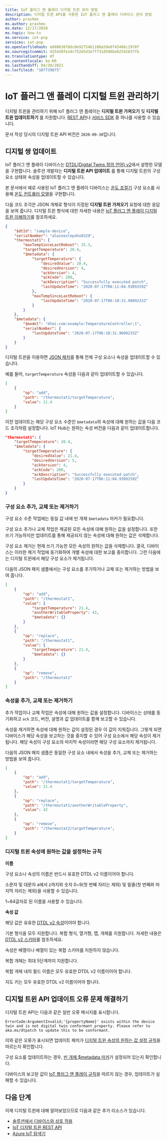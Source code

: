 ```yaml
---
title: IoT 플러그 앤 플레이 디지털 트윈 관리 방법
description: 디지털 트윈 API를 사용한 IoT 플러그 앤 플레이 디바이스 관리 방법
author: prashmo
ms.author: prashmo
ms.date: 12/17/2020
ms.topic: how-to
ms.service: iot-pnp
services: iot-pnp
ms.openlocfilehash: e68003878dc0e9275461100a59e0f45486c2978f
ms.sourcegitcommit: 425420fe14cf5265d3e7ff31d596be62542837fb
ms.translationtype: HT
ms.contentlocale: ko-KR
ms.lasthandoff: 04/20/2021
ms.locfileid: "107739875"
---
```

# <a name="manage-iot-plug-and-play-digital-twins"></a>IoT 플러그 앤 플레이 디지털 트윈 관리하기

디지털 트윈을 관리하기 위해 IoT 플러그 앤 플레이는 **디지털 트윈 가져오기** 및 **디지털 트윈 업데이트하기** 를 지원합니다. [REST API](/rest/api/iothub/service/digitaltwin)나 [서비스 SDK](libraries-sdks.md) 중 하나를 사용할 수 있습니다.

문서 작성 당시의 디지털 트윈 API 버전은 `2020-09-30`입니다.

## <a name="update-a-digital-twin"></a>디지털 쌍 업데이트

IoT 플러그 앤 플레이 디바이스는 [DTDL(Digital Twins 정의 언어) v2](https://github.com/Azure/opendigitaltwins-dtdl)에서 설명한 모델을 구현합니다. 솔루션 개발자는 **디지털 트윈 API 업데이트** 를 통해 디지털 트윈의 구성 요소 상태와 속성을 업데이트할 수 있습니다.

본 문서에서 예로 사용된 IoT 플러그 앤 플레이 디바이스는 [온도 조절기](https://github.com/Azure/opendigitaltwins-dtdl/blob/master/DTDL/v2/samples/Thermostat.json) 구성 요소를 사용해 [온도 컨트롤러 모델](https://github.com/Azure/opendigitaltwins-dtdl/blob/master/DTDL/v2/samples/TemperatureController.json)을 구현합니다.

다음 코드 조각은 JSON 개체로 형식이 지정된 **디지털 트윈 가져오기** 요청에 대한 응답을 보여 줍니다. 디지털 트윈 형식에 대한 자세한 내용은 [IoT 플러그 앤 플레이 디지털 트윈 이해하기](./concepts-digital-twin.md#digital-twin-example)를 참조하세요.

```json
{
    "$dtId": "sample-device",
    "serialNumber": "alwinexlepaho8329",
    "thermostat1": {
        "maxTempSinceLastReboot": 25.3,
        "targetTemperature": 20.4,
        "$metadata": {
            "targetTemperature": {
                "desiredValue": 20.4,
                "desiredVersion": 4,
                "ackVersion": 4,
                "ackCode": 200,
                "ackDescription": "Successfully executed patch",
                "lastUpdateTime": "2020-07-17T06:11:04.9309159Z"
            },
            "maxTempSinceLastReboot": {
                "lastUpdateTime": "2020-07-17T06:10:31.9609233Z"
            }
        }
    },
    "$metadata": {
        "$model": "dtmi:com:example:TemperatureController;1",
        "serialNumber": {
            "lastUpdateTime": "2020-07-17T06:10:31.9609233Z"
        }
    }
}
```

디지털 트윈을 이용하면 [JSON 패치](http://jsonpatch.com/)를 통해 전체 구성 요소나 속성을 업데이트할 수 있습니다.

예를 들어, `targetTemperature` 속성을 다음과 같이 업데이트할 수 있습니다.

```json
[
    {
        "op": "add",
        "path": "/thermostat1/targetTemperature",
        "value": 21.4
    }
]
```

이전 업데이트는 해당 구성 요소 수준인 `$metadata`의 속성에 대해 원하는 값을 다음 코드 조각처럼 설정합니다. IoT Hub는 원하는 속성 버전을 다음과 같이 업데이트합니다.

```json
"thermostat1": {
    "targetTemperature": 20.4,
    "$metadata": {
        "targetTemperature": {
            "desiredValue": 21.4,
            "desiredVersion": 5,
            "ackVersion": 4,
            "ackCode": 200,
            "ackDescription": "Successfully executed patch",
            "lastUpdateTime": "2020-07-17T06:11:04.9309159Z"
        }
    }
}
```

### <a name="add-replace-or-remove-a-component"></a>구성 요소 추가, 교체 또는 제거하기

구성 요소 수준 작업에는 동일 값 내에 빈 개체 `$metadata` 마커가 필요합니다.

구성 요소 추가나 교체 작업은 제공된 모든 속성에 대해 원하는 값을 설정합니다. 또한 쓰기 가능하지만 업데이트를 통해 제공되지 않는 속성에 대해 원하는 값은 삭제합니다.

구성 요소 제거는 현재 쓰기 가능한 모든 속성의 원하는 값을 삭제합니다. 결국, 디바이스는 이러한 제거 작업에 동기화하여 개별 속성에 대한 보고를 중지합니다. 그런 다음에는 디지털 트윈에서 해당 구성 요소가 제거됩니다.

다음의 JSON 패치 샘플에서는 구성 요소를 추가하거나 교체 또는 제거하는 방법을 보여 줍니다.

```json
[
    {
        "op": "add",
        "path": "/thermostat1",
        "value": {
            "targetTemperature": 21.4,
            "anotherWritableProperty": 42,
            "$metadata": {}
        }
    },
    {
        "op": "replace",
        "path": "/thermostat1",
        "value": {
            "targetTemperature": 21.4,
            "$metadata": {}
        }
    },
    {
        "op": "remove",
        "path": "/thermostat2"
    }
]
```

### <a name="add-replace-or-remove-a-property"></a>속성을 추가, 교체 또는 제거하기

추가 작업이나 교체 작업은 속성에 대해 원하는 값을 설정합니다. 디바이스는 상태를 동기화하고 `ack` 코드, 버전, 설명과 값 업데이트를 함께 보고할 수 있습니다.

속성을 제거하면 속성에 대해 원하는 값이 설정된 경우 이 값이 지워집니다. 그렇게 되면 디바이스가 해당 속성을 보고하는 것을 중지할 수 있어 구성 요소에서 해당 속성이 제거됩니다. 해당 속성이 구성 요소의 마지막 속성이라면 해당 구성 요소까지 제거됩니다.

다음의 JSON 패치 샘플은 동일한 구성 요소 내에서 속성을 추가, 교체 또는 제거하는 방법을 보여 줍니다.

```json
[
    {
        "op": "add",
        "path": "/thermostat1/targetTemperature",
        "value": 21.4
    },
    {
        "op": "replace",
        "path": "/thermostat1/anotherWritableProperty",
        "value": 42
    },
    {
        "op": "remove",
        "path": "/thermostat2/targetTemperature",
    }
]
```

### <a name="rules-for-setting-the-desired-value-of-a-digital-twin-property"></a>디지털 트윈 속성에 원하는 값을 설정하는 규칙

**이름**

구성 요소나 속성의 이름은 반드시 유효한 DTDL v2 이름이어야 합니다.

소문자 및 대문자 a에서 z까지와 숫자 0~9(첫 번째 자리는 제외) 및 밑줄(첫 번째와 마지막 자리는 제외)을 사용할 수 있습니다.

1~64글자로 된 이름을 사용할 수 있습니다.

**속성 값**

해당 값은 유효한 [DTDL v2 속성](https://github.com/Azure/opendigitaltwins-dtdl/blob/master/DTDL/v2/dtdlv2.md#property)이어야 합니다.

기본 형식을 모두 지원합니다. 복합 형식, 열거형, 맵, 개체를 지원합니다. 자세한 내용은 [DTDL v2 스키마](https://github.com/Azure/opendigitaltwins-dtdl/blob/master/DTDL/v2/dtdlv2.md#schemas)를 참조하세요.

속성은 배열이나 배열이 있는 복합 스키마를 지원하지 않습니다.

복합 개체는 최대 5단계까지 지원합니다.

복합 개체 내의 필드 이름은 모두 유효한 DTDL v2 이름이어야 합니다.

지도 키는 모두 유효한 DTDL v2 이름이어야 합니다.

## <a name="troubleshoot-update-digital-twin-api-errors"></a>디지털 트윈 API 업데이트 오류 문제 해결하기

디지털 트윈 API는 다음과 같은 일반 오류 메시지를 표시합니다.

`ErrorCode:ArgumentInvalid;'{propertyName}' exists within the device twin and is not digital twin conformant property. Please refer to aka.ms/dtpatch to update this to be conformant.`

이와 같은 오류가 표시되면 업데이트 패치가 [디지털 트윈 속성의 원하는 값 설정 규칙](#rules-for-setting-the-desired-value-of-a-digital-twin-property)을 따르는지 확인합니다.

구성 요소를 업데이트하는 경우, [빈 개체 $metadata 마커](#add-replace-or-remove-a-component)가 설정되어 있는지 확인합니다.

디바이스의 보고된 값이 [IoT 플러그 앤 플레이 규칙](./concepts-convention.md#writable-properties)을 따르지 않는 경우, 업데이트가 실패할 수 있습니다.

## <a name="next-steps"></a>다음 단계

이제 디지털 트윈에 대해 알아보았으므로 다음과 같은 추가 리소스가 있습니다.

- [솔루션에서 디바이스와 상호 작용](quickstart-service.md)
- [IoT 디지털 트윈 REST API](/rest/api/iothub/service/digitaltwin)
- [Azure IoT 탐색기](howto-use-iot-explorer.md)
